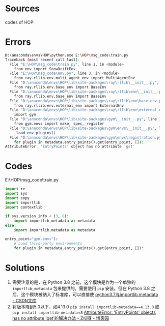 
# Sources

codes of HOP


# Errors
```bash
D:\anaconda\envs\HOP\python.exe E:\HOP\msg_code\train.py 
Traceback (most recent call last):
  File "E:\HOP\msg_code\train.py", line 1, in <module>
    from env import SnowDriftEnv
  File "E:\HOP\msg_code\env.py", line 3, in <module>
    from ray.rllib.env.multi_agent_env import MultiAgentEnv
  File "D:\anaconda\envs\HOP\lib\site-packages\ray\rllib\__init__.py", line 5, in <module>
    from ray.rllib.env.base_env import BaseEnv
  File "D:\anaconda\envs\HOP\lib\site-packages\ray\rllib\env\__init__.py", line 1, in <module>
    from ray.rllib.env.base_env import BaseEnv
  File "D:\anaconda\envs\HOP\lib\site-packages\ray\rllib\env\base_env.py", line 4, in <module>
    from ray.rllib.env.external_env import ExternalEnv
  File "D:\anaconda\envs\HOP\lib\site-packages\ray\rllib\env\external_env.py", line 2, in <module>
    import gym
  File "D:\anaconda\envs\HOP\lib\site-packages\gym\__init__.py", line 13, in <module>
    from gym.envs import make, spec, register
  File "D:\anaconda\envs\HOP\lib\site-packages\gym\envs\__init__.py", line 10, in <module>
    _load_env_plugins()
  File "D:\anaconda\envs\HOP\lib\site-packages\gym\envs\registration.py", line 250, in load_env_plugins
    for plugin in metadata.entry_points().get(entry_point, []):
AttributeError: 'EntryPoints' object has no attribute 'get'
```

# Codes
E:\HOP\msg_code\train.py
```python
import re  
import sys  
import copy  
import importlib  
import contextlib  
  
if sys.version_info < (3, 8):  
    import importlib_metadata as metadata  
else:  
    import importlib.metadata as metadata
```

```python
entry_point="gym.envs"):  
    # Load third-party environments  
    for plugin in metadata.entry_points().get(entry_point, []):
```

# Solutions
1. 需要注意的是，在 Python 3.8 之前，这个模块是作为一个单独的 `importlib_metadata` 包来提供的，需要使用 `pip` 安装。但在 Python 3.8 之后，这个模块被纳入了标准库，可以直接使
   [python3.7与importlib.metadata - CSDN文库](https://wenku.csdn.net/answer/16bce34d561246c4998cc587ced6065f)
2.  将版本降到5.0以下，如4.13.0  `pip install importlib-metadata==4.13.0`  或  `pip install importlib-metadata<5`
   [AttributeError: 'EntryPoints' objects has no attribute 'get'的解决办法 - Z哎呀 - 博客园](https://www.cnblogs.com/aiyablog/p/17720208.html)

